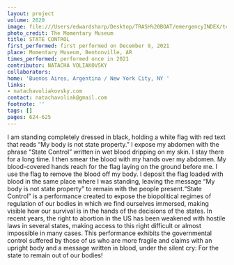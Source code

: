 ```yaml
---
layout: project
volume: 2020
image: file:///Users/edwardsharp/Desktop/TRASH%20BOAT/emergencyINDEX/ten_plus/guts/Links/1663710310716__State_Control--Natacha_Voliakovsky.jpg
photo_credit: The Momentary Museum
title: STATE CONTROL
first_performed: first performed on December 9, 2021
place: Momentary Museum, Bentonville, AR
times_performed: performed once in 2021
contributor: NATACHA VOLIAKOVSKY
collaborators:
home: 'Buenos Aires, Argentina / New York City, NY '
links:
- natachavoliakovsky.com
contact: natachavoliak@gmail.com
footnote: ''
tags: []
pages: 624-625
---
```

I am standing completely dressed in black, holding a white flag with red text that reads “My body is not state property.” I expose my abdomen with the phrase “State Control” written in wet blood dripping on my skin. I stay there for a long time. I then smear the blood with my hands over my abdomen. My blood-covered hands reach for the flag laying on the ground before me. I use the flag to remove the blood off my body. I deposit the flag loaded with blood in the same place where I was standing, leaving the message “My body is not state property” to remain with the people present.“State Control” is a performance created to expose the biopolitical regimes of regulation of our bodies in which we find ourselves immersed, making visible how our survival is in the hands of the decisions of the states. In recent years, the right to abortion in the US has been weakened with hostile laws in several states, making access to this right difficult or almost impossible in many cases. This performance exhibits the governmental control suffered by those of us who are more fragile and claims with an upright body and a message written in blood, under the silent cry: For the state to remain out of our bodies!